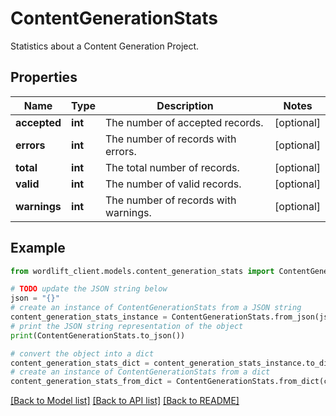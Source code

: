 # ContentGenerationStats

Statistics about a Content Generation Project.

## Properties

Name | Type | Description | Notes
------------ | ------------- | ------------- | -------------
**accepted** | **int** | The number of accepted records. | [optional] 
**errors** | **int** | The number of records with errors. | [optional] 
**total** | **int** | The total number of records. | [optional] 
**valid** | **int** | The number of valid records. | [optional] 
**warnings** | **int** | The number of records with warnings. | [optional] 

## Example

```python
from wordlift_client.models.content_generation_stats import ContentGenerationStats

# TODO update the JSON string below
json = "{}"
# create an instance of ContentGenerationStats from a JSON string
content_generation_stats_instance = ContentGenerationStats.from_json(json)
# print the JSON string representation of the object
print(ContentGenerationStats.to_json())

# convert the object into a dict
content_generation_stats_dict = content_generation_stats_instance.to_dict()
# create an instance of ContentGenerationStats from a dict
content_generation_stats_from_dict = ContentGenerationStats.from_dict(content_generation_stats_dict)
```
[[Back to Model list]](../README.md#documentation-for-models) [[Back to API list]](../README.md#documentation-for-api-endpoints) [[Back to README]](../README.md)


